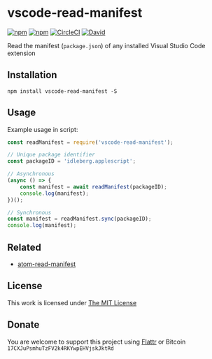 # vscode-read-manifest

[![npm](https://flat.badgen.net/npm/license/vscode-read-manifest)](https://www.npmjs.org/package/vscode-read-manifest)
[![npm](https://flat.badgen.net/npm/v/vscode-read-manifest)](https://www.npmjs.org/package/vscode-read-manifest)
[![CircleCI](https://flat.badgen.net/circleci/github/idleberg/node-vscode-read-manifest)](https://circleci.com/gh/idleberg/node-vscode-read-manifest)
[![David](https://flat.badgen.net/david/dep/idleberg/node-vscode-read-manifest)](https://david-dm.org/idleberg/node-vscode-read-manifest)

Read the manifest (`package.json`) of any installed Visual Studio Code extension

## Installation

`npm install vscode-read-manifest -S`

## Usage

Example usage in script:

```js
const readManifest = require('vscode-read-manifest');

// Unique package identifier
const packageID = 'idleberg.applescript';

// Asynchronous
(async () => {
    const manifest = await readManifest(packageID);
    console.log(manifest);
})();

// Synchronous
const manifest = readManifest.sync(packageID);
console.log(manifest);
```

## Related

- [atom-read-manifest](https://www.npmjs.com/package/atom-read-manifest)

## License

This work is licensed under [The MIT License](https://opensource.org/licenses/MIT)

## Donate

You are welcome to support this project using [Flattr](https://flattr.com/submit/auto?user_id=idleberg&url=https://github.com/idleberg/node-vscode-read-manifest) or Bitcoin `17CXJuPsmhuTzFV2k4RKYwpEHVjskJktRd`
